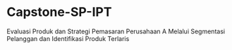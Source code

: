 # Capstone-SP-IPT
Evaluasi Produk dan Strategi  Pemasaran Perusahaan A  Melalui Segmentasi Pelanggan dan Identifikasi Produk Terlaris
